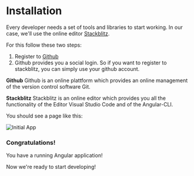 # Installation

Every developer needs a set of tools and libraries to start working. In our case, we'll use the online editor [Stackblitz](https://stackblitz.com/).

For this follow these two steps:

1. Register to [Github](https://github.com)
2. Github provides you a social login. So if you want to register to stackblitz, you can simply use your github account.

**Github**
Github is an online plattform which provides an online management of the version control software Git.

**Stackblitz**
Stackblitz is an online editor which provides you all the functionality of the Editor Visual Studio Code and of the Angular-CLI.

You should see a page like this:

![Initial App](https://github.com/ng-girls/todo-list-tutorial/raw/stackblitz/assets/initial-app-stackblitz.png)

### Congratulations!

You have a running Angular application!

Now we're ready to start developing!

